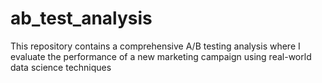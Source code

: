 # ab_test_analysis
This repository contains a comprehensive A/B testing analysis where I evaluate the performance of a new marketing campaign using real-world data science techniques
